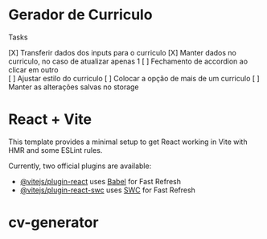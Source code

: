 <h1>Gerador de Curriculo</h1>



Tasks

[X] Transferir dados dos inputs para o curriculo
[X] Manter dados no curriculo, no caso de atualizar apenas 1
[ ] Fechamento de accordion ao clicar em outro <br>
[ ] Ajustar estilo do curriculo
[ ] Colocar a opção de mais de um curriculo
[ ] Manter as alterações salvas no storage

# React + Vite

This template provides a minimal setup to get React working in Vite with HMR and some ESLint rules.

Currently, two official plugins are available:

- [@vitejs/plugin-react](https://github.com/vitejs/vite-plugin-react/blob/main/packages/plugin-react/README.md) uses [Babel](https://babeljs.io/) for Fast Refresh
- [@vitejs/plugin-react-swc](https://github.com/vitejs/vite-plugin-react-swc) uses [SWC](https://swc.rs/) for Fast Refresh
# cv-generator

